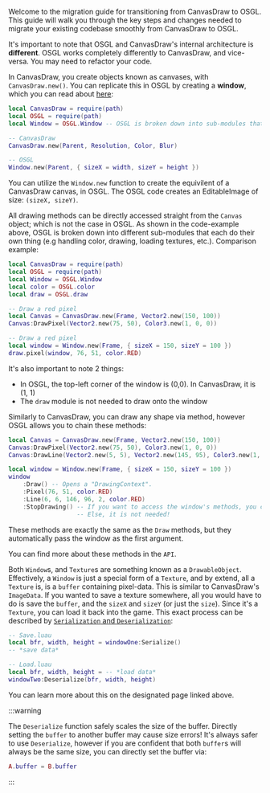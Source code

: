 Welcome to the migration guide for transitioning from CanvasDraw to OSGL. This guide will walk you through the key steps and changes needed to migrate your existing codebase smoothly from CanvasDraw to OSGL.

It's important to note that OSGL and CanvasDraw's internal architecture is **different**. OSGL works completely differently to CanvasDraw, and vice-versa. You may need to refactor your code.

In CanvasDraw, you create objects known as canvases, with `CanvasDraw.new()`. You can replicate this in OSGL by creating a **window**, which you can read about [here](../Windows/opening-a-window.md):

```lua
local CanvasDraw = require(path)
local OSGL = require(path)
local Window = OSGL.Window -- OSGL is broken down into sub-modules that handle different aspects

-- CanvasDraw
CanvasDraw.new(Parent, Resolution, Color, Blur)

-- OSGL
Window.new(Parent, { sizeX = width, sizeY = height })
```
You can utilize the `Window.new` function to create the equivilent of a CanvasDraw canvas, in OSGL. The OSGL code creates an EditableImage of size: `(sizeX, sizeY)`.

All drawing methods can be directly accessed straight from the `Canvas` object; which is not the case in OSGL. As shown in the code-example above, OSGL is broken down into different sub-modules that each do their own thing (e.g handling color, drawing, loading textures, etc.). Comparison example:

```lua
local CanvasDraw = require(path)
local OSGL = require(path)
local Window = OSGL.Window
local color = OSGL.color
local draw = OSGL.draw

-- Draw a red pixel
local Canvas = CanvasDraw.new(Frame, Vector2.new(150, 100))
Canvas:DrawPixel(Vector2.new(75, 50), Color3.new(1, 0, 0))

-- Draw a red pixel
local window = Window.new(Frame, { sizeX = 150, sizeY = 100 })
draw.pixel(window, 76, 51, color.RED)
```
It's also important to note 2 things:
 - In OSGL, the top-left corner of the window is (0,0). In CanvasDraw, it is (1, 1)
 - The `draw` module is not needed to draw onto the window

Similarly to CanvasDraw, you can draw any shape via method, however OSGL allows you to chain these methods:
```lua
local Canvas = CanvasDraw.new(Frame, Vector2.new(150, 100))
Canvas:DrawPixel(Vector2.new(75, 50), Color3.new(1, 0, 0))
Canvas:DrawLine(Vector2.new(5, 5), Vector2.new(145, 95), Color3.new(1, 0, 0), 2, true)

local window = Window.new(Frame, { sizeX = 150, sizeY = 100 })
window
    :Draw() -- Opens a "DrawingContext". 
    :Pixel(76, 51, color.RED)
    :Line(6, 6, 146, 96, 2, color.RED)
    :StopDrawing() -- If you want to access the window's methods, you can use this.
                   -- Else, it is not needed!
```
These methods are exactly the same as the `Draw` methods, but they automatically pass the window as the first argument.

You can find more about these methods in the `API`.

Both `Window`s, and `Texture`s are something known as a `DrawableObject`. Effectively, a `Window` is just a special form of a `Texture`, and by extend, all a `Texture` is, is a `buffer` containing pixel-data. This is similar to CanvasDraw's `ImageData`. If you wanted to save a texture somewhere, all you would have to do is save the `buffer`, and the `sizeX` and `sizeY` (or just the `size`). Since it's a `Texture`, you can load it back into the game. This exact process can be described by [`Serialization` and `Deserialization`](../Windows/serializing-and-deserializing.md):

```lua
-- Save.luau
local bfr, width, height = windowOne:Serialize()
-- *save data*

-- Load.luau
local bfr, width, height = -- *load data*
windowTwo:Deserialize(bfr, width, height)
```

You can learn more about this on the designated page linked above.

:::warning

The `Deserialize` function safely scales the size of the buffer. Directly setting the `buffer` to another buffer may cause size errors! It's always safer to use `Deserialize`, however if you are confident that both `buffer`s will always be the same size, you can directly set the buffer via:
```lua
A.buffer = B.buffer
```

:::